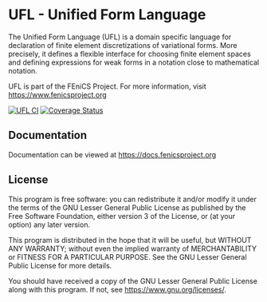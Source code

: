 # UFL - Unified Form Language

The Unified Form Language (UFL) is a domain specific language for
declaration of finite element discretizations of variational forms. More
precisely, it defines a flexible interface for choosing finite element
spaces and defining expressions for weak forms in a notation close to
mathematical notation.

UFL is part of the FEniCS Project. For more information, visit
https://www.fenicsproject.org

[![UFL CI](https://github.com/FEniCS/ufl/workflows/UFL%20CI/badge.svg)](https://github.com/FEniCS/ufl/workflows/UFL%20CI)
[![Coverage Status](https://coveralls.io/repos/github/FEniCS/ufl/badge.svg?branch=master)](https://coveralls.io/github/FEniCS/ufl?branch=master)

## Documentation

Documentation can be viewed at https://docs.fenicsproject.org

## License

This program is free software: you can redistribute it and/or modify
it under the terms of the GNU Lesser General Public License as published by
the Free Software Foundation, either version 3 of the License, or
(at your option) any later version.

This program is distributed in the hope that it will be useful,
but WITHOUT ANY WARRANTY; without even the implied warranty of
MERCHANTABILITY or FITNESS FOR A PARTICULAR PURPOSE. See the
GNU Lesser General Public License for more details.

You should have received a copy of the GNU Lesser General Public License
along with this program. If not, see <https://www.gnu.org/licenses/>.

